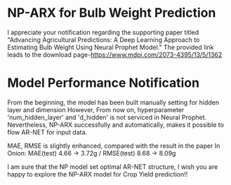 # NP-ARX for Bulb Weight Prediction

I appreciate your notification regarding the supporting paper titled "Advancing Agricultural Predictions: A Deep Learning Approach to Estimating Bulb Weight Using Neural Prophet Model." 
The provided link leads to the download page-https://www.mdpi.com/2073-4395/13/5/1362


# Model Performance Notification

From the beginning, the model has been built manually setting for hidden layer and dimension
However, From now on, hyperparameter 'num_hidden_layer' and 'd_hidden' is not serviced in Neural Prophet.
Nevertheless, NP-ARX successfully and automatically, makes it possible to flow AR-NET for input data.

MAE, RMSE is slightly enhanced, compared with the result in the paper
In Onion: MAE(test) 4.66 -> 3.72g  / RMSE(test) 8.68 -> 8.09g

I am sure that the NP model set optimal AR-NET structure, I wish you are happy to explore the NP-ARX model for Crop Yield prediction!!
